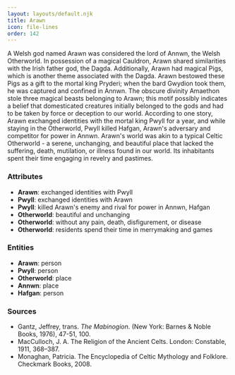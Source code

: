 ```yaml
---
layout: layouts/default.njk
title: Arawn
icon: file-lines
order: 142
---
```

A Welsh god named Arawn was considered the lord of Annwn, the Welsh Otherworld. In possession of a magical Cauldron, Arawn shared similarities with the Irish father god, the Dagda. Additionally, Arawn had magical Pigs, which is another theme associated with the Dagda. Arawn bestowed these Pigs as a gift to the mortal king Pryderi; when the bard Gwydion took them, he was captured and confined in Annwn. The obscure divinity Amaethon stole three magical beasts belonging to Arawn; this motif possibly indicates a belief that domesticated creatures initially belonged to the gods and had to be taken by force or deception to our world. According to one story, Arawn exchanged identities with the mortal king Pwyll for a year, and while staying in the Otherworld, Pwyll killed Hafgan, Arawn's adversary and competitor for power in Annwn. Arawn's world was akin to a typical Celtic Otherworld - a serene, unchanging, and beautiful place that lacked the suffering, death, mutilation, or illness found in our world. Its inhabitants spent their time engaging in revelry and pastimes.

### Attributes

- **Arawn**: exchanged identities with Pwyll
- **Pwyll**: exchanged identities with Arawn
- **Pwyll**: killed Arawn's enemy and rival for power in Annwn, Hafgan
- **Otherworld**: beautiful and unchanging
- **Otherworld**: without any pain, death, disfigurement, or disease
- **Otherworld**: residents spend their time in merrymaking and games

### Entities

- **Arawn**: person
- **Pwyll**: person
- **Otherworld**: place
- **Annwn**: place
- **Hafgan**: person

### Sources

- Gantz, Jeffrey, trans. *The Mabinogion*. (New York: Barnes & Noble Books, 1976), 47-51, 100.
- MacCulloch, J. A. The Religion of the Ancient Celts. London: Constable, 1911, 368–387.
- Monaghan, Patricia. The Encyclopedia of Celtic Mythology and Folklore. Checkmark Books, 2008.


